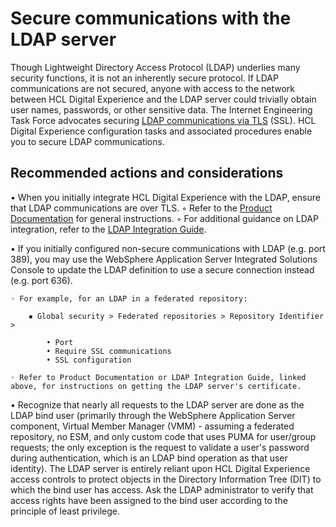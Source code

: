 # Secure communications with the LDAP server

Though Lightweight Directory Access Protocol (LDAP) underlies many security functions, it is not an inherently secure protocol. If LDAP communications are not secured, anyone with access to the network between HCL Digital Experience and the LDAP server could trivially obtain user names, passwords, or other sensitive data. The Internet Engineering Task Force advocates securing [LDAP communications via TLS](https://www.rfc-editor.org/rfc/rfc4513) (SSL). HCL Digital Experience configuration tasks and associated procedures enable you to secure LDAP communications.

## Recommended actions and considerations 

• When you initially integrate HCL Digital Experience with the LDAP, ensure that LDAP communications are over TLS.
    ◦ Refer to the [Product Documentation](https://help.hcltechsw.com/digital-experience/8.5/config/cw_ldap.html) for general instructions.
    ◦ For additional guidance on LDAP integration, refer to the [LDAP Integration Guide](https://support.hcltechsw.com/csm?id=kb_article&sysparm_article=KB0076380).

• If you initially configured non-secure communications with LDAP (e.g. port 389), you may use the WebSphere Application Server Integrated Solutions Console to update the LDAP definition to use a secure connection instead (e.g. port 636).

    ◦ For example, for an LDAP in a federated repository:

        ▪ Global security > Federated repositories > Repository Identifier >

            • Port
            • Require SSL communications
            • SSL configuration

    ◦ Refer to Product Documentation or LDAP Integration Guide, linked above, for instructions on getting the LDAP server's certificate.

• Recognize that nearly all requests to the LDAP server are done as the LDAP bind user (primarily through the WebSphere Application Server component, Virtual Member Manager (VMM) - assuming a federated repository, no ESM, and only custom code that uses PUMA for user/group requests; the only exception is the request to validate a user's password during authentication, which is an LDAP bind operation as that user identity). The LDAP server is entirely reliant upon HCL Digital Experience access controls to protect objects in the Directory Information Tree (DIT) to which the bind user has access. Ask the LDAP administrator to verify that access rights have been assigned to the bind user according to the principle of least privilege.